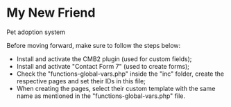#  My New Friend

Pet adoption system

Before moving forward, make sure to follow the steps below:
- Install and activate the CMB2 plugin (used for custom fields);
- Install and activate "Contact Form 7" (used to create forms);
- Check the "functions-global-vars.php" inside the "inc" folder, create the respective pages and set their IDs in this file;
- When creating the pages, select their custom template with the same name as mentioned in the "functions-global-vars.php" file.
